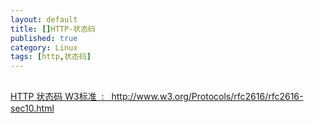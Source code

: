 ```yaml
---
layout: default
title: []HTTP-状态码
published: true
category: Linux
tags: [http,状态码]
---
```

<div id="detail" class="detail" style="line-height: 1.3;"><p><br>
<a href="http://www.w3.org/Protocols/rfc2616/rfc2616-sec10.html" target="_blank">HTTP 状态码 W3标准&nbsp; :&nbsp;&nbsp; http://www.w3.org/Protocols/rfc2616/rfc2616-sec10.html<br></a></p></div>
